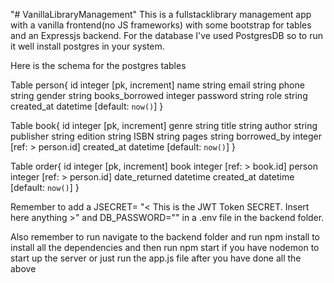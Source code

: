 "# VanillaLibraryManagement" 
This is a fullstacklibrary management app with a vanilla frontend(no JS frameworks) with some bootstrap for tables and an Expressjs backend. For the database I've used PostgresDB so to run it well install postgres in your system.

Here is the schema for the postgres tables

Table person{
  id integer [pk, increment]
  name string
  email string
  phone string
  gender string
  books_borrowed integer
  password string
  role string
  created_at datetime [default: `now()`]
}

Table book{
  id integer [pk, increment]
  genre string
  title string
  author string
  publisher string
  edition string
  ISBN string
  pages string
  borrowed_by integer [ref: > person.id] 
  created_at datetime [default: `now()`]
}

Table order{
 id integer [pk, increment]
 book integer [ref: > book.id]
 person integer [ref: > person.id]
 date_returned datetime
created_at datetime [default: `now()`]
}

Remember to add a JSECRET= "< This is the JWT Token SECRET. Insert here anything >" and DB_PASSWORD="<Insert Your postgres password>" in a .env file in the backend folder.

Also remember to run navigate to the backend folder and run npm install to install all the dependencies and then run npm start if you have nodemon to start up the server or just run the app.js file after you have done all the above
